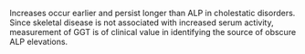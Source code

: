 Increases occur earlier and persist longer than ALP in cholestatic disorders. Since skeletal disease is not associated with increased serum activity, measurement of GGT is of clinical value in identifying the source of obscure ALP elevations.